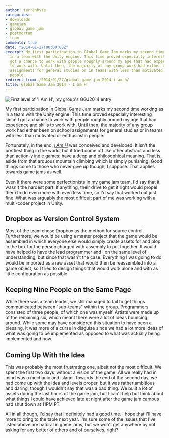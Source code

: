 ```yaml
---
author: terrehbyte
categories:
- downloads
- gamejam
- global game jam
- postmortum
- team
comments: true
date: "2014-01-27T00:00:00Z"
excerpt: My first participation in Global Game Jam marks my second time working as
  in a team with the Unity engine. This time proved especially interesting since I
  got a chance to work with people roughly around my age that had experience and skills
  to work with. Until then, the majority of any group work had either been on school
  assignments for general studies or in teams with less than motivated or enthusiastic
  people.
redirect_from: /2014/01/27/global-game-jam-2014-i-am-h/
title: Global Game Jam 2014 - I am H
---
```


![First level of 'I Am H', my group's GGJ2014 entry](/images/posts/I_Am_H.png)

My first participation in Global Game Jam marks my second time working as in a
team with the Unity engine. This time proved especially interesting since I got
a chance to work with people roughly around my age that had experience and
skills to work with. Until then, the majority of any group work had either been
on school assignments for general studies or in teams with less than motivated
or enthusiastic people.

Fortunately, in the end, [*I Am H*](http://globalgamejam.org/2014/games/i-am-h)
was conceived and developed. It isn't the prettiest thing in the world, but it
tried come off like other abstract and less than action-y indie games: have a
deep and philosophical meaning. That is, aside from that arduous mountain
climbing which is simply punishing. Good things come to those who never give up
though, I suppose. That applies towards game jams as well.

Even if there were some perfectionists in my game jam team, I'd say that it
wasn't the hardest part. If anything, their drive to get it right would propel
them to do even more with even less time, so I'd say that worked out just fine.
What was arguably the most difficult part of me was working with a multi-coder
project in Unity.

Dropbox as Version Control System
---------------------------------

Most of the team chose Dropbox as the method for source control. Furthermore, we
would be using a master project that the game would be assembled in which
everyone else would simply create assets for and plop in the box for the person
charged with assembly to put together. It would have helped to have the lead
programmer and I on the same level of understanding, but since that wasn't the
case. Everything I was going to do would be imported as a raw asset that would
then be reassembled into a game object, so I tried to design things that would
work alone and with as little configuration as possible.

Keeping Nine People on the Same Page
------------------------------------

While there was a team leader, we still managed to fail to get things
communicated between "sub-teams" within the group. Programmers consisted of
three people, of which one was myself. Artists were made up of the remaining
six, which meant there were a lot of ideas bouncing around. While some may have
considered this situation to have been a blessing, it was more of a curse in
disguise since we had a lot more ideas of what was going to be implemented as
opposed to what was actually being implemented and how.

Coming Up With the Idea
-----------------------

This was probably the most frustrating one, albeit not the most difficult. We
spent the first two days  without a vision of the game. All we really had in
mind was a mechanic and island. Towards the end of the second day, we had come
up with the idea and levels proper, but it was rather ambitious and daring,
though I wouldn't say that was a bad thing. We built a lot of assets during the
last hours of the game jam, but I can't help but think about what things I could
have achieved late at night after the game jam campus had shut down at 11PM PT.

All in all though, I'd say that I definitely had a good time. I hope that I'll
have more to bring to the table next year. I'm sure some of the issues that I've
listed above are natural in game jams, but we won't get anywhere by not asking
for any better of others and of ourselves, right?
